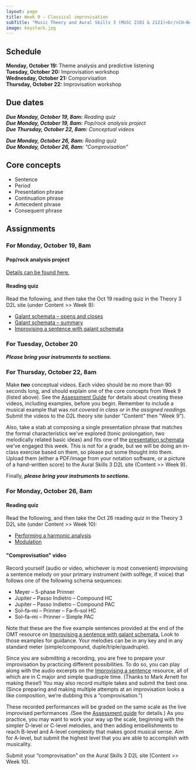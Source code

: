 ```yaml
---
layout: page
title: Week 9 – Classical improvisation
subTitle: "Music Theory and Aural Skills 3 (MUSC 2101 & 2121)<br/>CU–Boulder, Fall 2015<br/>Kris Shaffer, Ph.D. – coordinator"
image: keystack.jpg
---
```


## Schedule

**Monday, October 19:** Theme analysis and predictive listening  
**Tuesday, October 20:** Improvisation workshop  
**Wednesday, October 21:** Comporvisation  
**Thursday, October 22:** Improvisation workshop

## Due dates

***Due Monday, October 19, 8am:*** *Reading quiz*  
***Due Monday, October 19, 8am:*** *Pop/rock analysis project*  
***Due Thursday, October 22, 8am:*** *Conceptual videos*  

***Due Monday, October 26, 8am:*** *Reading quiz*  
***Due Monday, October 26, 8am:*** *"Comprovisation"*  


## Core concepts

- Sentence  
- Period  
- Presentation phrase  
- Continuation phrase  
- Antecedent phrase  
- Consequent phrase  


## Assignments

### For Monday, October 19, 8am

#### Pop/rock analysis project

[Details can be found here.](/popRockProject/)

#### Reading quiz

Read the following, and then take the Oct 19 reading quiz in the Theory 3 D2L site (under Content >> Week 9):

- [Galant schemata – opens and closes](http://openmusictheory.com/schemataOpensAndCloses)  
- [Galant schemata – summary](http://openmusictheory.com/schemataSummary.html)  
- [Improvising a sentence with galant schemata](http://openmusictheory.com/schemata-improv.html)  


### For Tuesday, October 20

***Please bring your instruments to sections.***


### For Thursday, October 22, 8am

Make ***two*** conceptual videos. Each video should be no more than 90 seconds long, and should explain one of the core concepts from Week 9 (listed above). See the [Assessment Guide](/assessments/) for details about creating these videos, including examples, before you begin. Remember to include a musical example that was *not covered in class or in the assigned readings.* Submit the videos to the D2L theory site (under "Content" then "Week 9").

Also, take a stab at composing a single presentation phrase that matches the formal characteristics we've explored (tonic prolongation, two melodically related basic ideas) and fits one of the [presentation schemata](http://openmusictheory.com/schemataOpensAndCloses) we've engaged this week. This is not for a grade, but we will be doing an in-class exercise based on them, so please put some thought into them. Upload them (either a PDF/image from your notation software, or a picture of a hand-written score) to the Aural Skills 3 D2L site (Content >> Week 9).

Finally, ***please bring your instruments to sections.***

### For Monday, October 26, 8am

#### Reading quiz

Read the following, and then take the Oct 26 reading quiz in the Theory 3 D2L site (under Content >> Week 10):

- [Performing a harmonic analysis](http://openmusictheory.com/harmonicAnalysis.html)  
- [Modulation](hhttp://openmusictheory.com/Modulation.html)  

#### "Comprovisation" video

Record yourself (audio or video, whichever is most convenient) improvising a sentence melody on your primary instrument (with solfège, if voice) that follows one of the following schema sequences:

- Meyer – 5-phase Prinner  
- Jupiter – Passo Indietro – Compound HC  
- Jupiter – Passo Indietro – Compound PAC  
- Sol–fa–mi – Prinner – Fa–fi–sol HC  
- Sol–fa–mi – Prinner – Simple PAC  

Note that these are the five example sentences provided at the end of the OMT resource on [Improvising a sentence with galant schemata.](http://openmusictheory.com/schemata-improv.html) Look to those examples for guidance. Your melodies can be in any key and in any standard meter (simple/compound, duple/triple/quadruple).

Since you are submitting a recording, you are free to prepare your improvisation by practicing different possibilities. To do so, you can play along with the audio excerpts on the [Improvising a sentence](http://openmusictheory.com/schemata-improv.html) resource, all of which are in C major and simple quadruple time. (Thanks to Mark Arnett for making these!) You may also record multiple takes and submit the best one. (Since preparing and making multiple attempts at an improvisation looks a like composition, we’re dubbing this a “comprovisation.”)

These recorded performances will be graded on the same scale as the live improvised performances .(See the [Assessment guide](http://theory3.shaffermusic.com/assessments/) for details.) As you practice, you may want to work your way up the scale, beginning with the simpler D-level or C-level melodies, and then adding embellishments to reach B-level and A-level complexity that makes good musical sense. Aim for A-level, but submit the highest level that you are able to accomplish with musicality.

Submit your “comprovisation” on the Aural Skills 3 D2L site (Content >> Week 10).